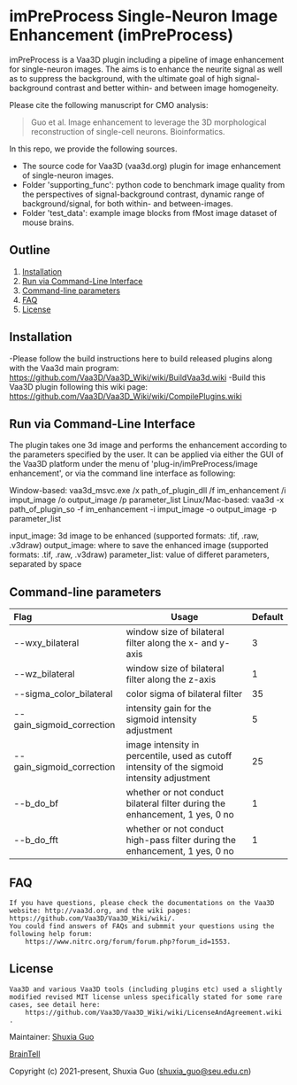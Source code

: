 # imPreProcess Single-Neuron Image Enhancement (imPreProcess)

imPreProcess is a Vaa3D plugin including a pipeline of image enhancement for single-neuron images. The aims is to enhance the neurite signal as well as to suppress the background, with the ultimate goal of high signal-background contrast and better within- and between image homogeneity. 

Please cite the following manuscript for CMO analysis:

>  Guo et al. Image enhancement to leverage the 3D morphological reconstruction of single-cell neurons. Bioinformatics.

In this repo, we provide the following sources.

  * The source code for Vaa3D (vaa3d.org) plugin for image enhancement of single-neuron images.
  * Folder 'supporting_func': python code to benchmark image quality from the perspectives of signal-background contrast, dynamic range of  background/signal, for both within- and between-images.
  * Folder 'test_data': example image blocks from fMost image dataset of mouse brains. 


## Outline

1. [Installation](#Installation)
2. [Run via Command-Line Interface](#Command)
3. [Command-line parameters](#Parameter)
4. [FAQ](#FAQ)
5. [License](#License)


## <a name="Installation"></a>Installation

 -Please follow the build instructions here to build released plugins along with the Vaa3d main program:
         https://github.com/Vaa3D/Vaa3D_Wiki/wiki/BuildVaa3d.wiki
 -Build this Vaa3D plugin following this wiki page: https://github.com/Vaa3D/Vaa3D_Wiki/wiki/CompilePlugins.wiki 
  
## <a name="Command"></a>Run via Command-Line Interface
  The plugin takes one 3d image and performs the enhancement according to the parameters specified by the user. 
  It can be applied via either the GUI of the Vaa3D platform under the menu of 'plug-in/imPreProcess/image enhancement', or via the command line interface as following:
  
   Window-based: 
        vaa3d_msvc.exe /x path_of_plugin_dll /f im_enhancement /i imput_image /o output_image /p parameter_list 
   Linux/Mac-based: 
        vaa3d -x path_of_plugin_so -f im_enhancement -i imput_image -o output_image -p parameter_list

   input_image: 3d image to be enhanced (supported formats: .tif, .raw, .v3draw)
   output_image: where to save the enhanced image (supported formats: .tif, .raw, .v3draw)
   parameter_list: value of differet parameters, separated by space


## <a name="Parameter"></a>Command-line parameters

| Flag          | Usage                                                        | Default  |
| :------------ | ------------------------------------------------------------ | -------- |
| --wxy_bilateral    | window size of bilateral filter along the x- and y-axis | 3 |
| --wz_bilateral         | window size of bilateral filter along the z-axis  | 1 |
| --sigma_color_bilateral | color sigma of bilateral filter | 35 |
| --gain_sigmoid_correction  | intensity gain for the sigmoid intensity adjustment | 5|
| --gain_sigmoid_correction  | image intensity in percentile, used as cutoff intensity of the sigmoid intensity adjustment | 25|
| --b_do_bf  | whether or not conduct bilateral filter during the enhancement, 1 yes, 0 no | 1 |
| --b_do_fft  | whether or not conduct high-pass filter during the enhancement, 1 yes, 0 no | 1 |


## <a name="FAQ"></a>FAQ

    If you have questions, please check the documentations on the Vaa3D website: http://vaa3d.org, and the wiki pages: https://github.com/Vaa3D/Vaa3D_Wiki/wiki/.
    You could find answers of FAQs and submmit your questions using the following help forum:
        https://www.nitrc.org/forum/forum.php?forum_id=1553.


##  <a name="License"></a>License
    
    Vaa3D and various Vaa3D tools (including plugins etc) used a slightly modified revised MIT license unless specifically stated for some rare cases, see detail here:
        https://github.com/Vaa3D/Vaa3D_Wiki/wiki/LicenseAndAgreement.wiki .

Maintainer: [Shuxia Guo](shuxia_guo@seu.edu.cn)

[BrainTell](https://braintell.org)

Copyright (c) 2021-present, Shuxia Guo (shuxia_guo@seu.edu.cn)
